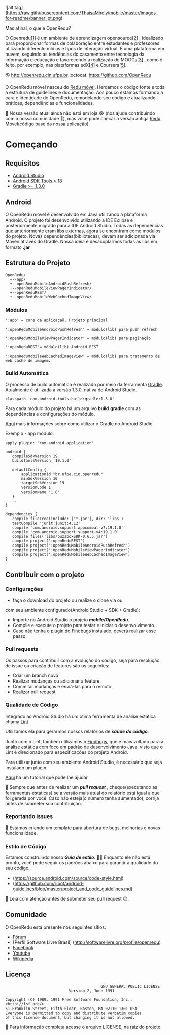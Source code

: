 ![alt tag] (https://raw.githubusercontent.com/ThaisaMirely/mobile/master/images-for-readme/banner_pt.png)

Mas afinal, o que é OpenRedu?

O Openredu[[1]](http://openredu.cin.ufpe.br) é um ambiente de aprendizagem opensource[[2]](http://softwarelivre.org/profile/openredu) , 
idealizado para proporcionar formas de colaboração entre estudantes e professores utilizando diferente mídias e tipos de interação virtual.
É uma plataforma em nuvem, seguindo as tendências do casamento entre tecnologia da informação e educação e favorecendo a realização de MOOCs[[3]](https://pt.wikipedia.org/w/index.php?title=MOOC&oldid=42547108) ,
como é feito, por exemplo, nas plataformas edX[[4]](https://en.wikipedia.org/w/index.php?title=EdX&oldid=669996788) e Coursera[[5]](https://pt.wikipedia.org/w/index.php?title=Coursera&oldid=42312876).

:earth_americas:  http://openredu.cin.ufpe.br
:octocat: https://github.com/OpenRedu

O OpenRedu móvel nasceu do [Redu móvel](https://github.com/redu/redu). 
Herdamos o código fonte e toda a estrutura de guidelines e documentação. 
Aos pouco estamos formando a cara e identidade do OpenRedu, remodelando seu código e atualizando práticas, dependências e funcionalidades. 

:checkered_flag: Nossa versão atual ainda não está em loja :sob: (nos ajude contribuindo com a nossa comunidade :raised_hands:), 
mas você pode checar a versão antiga [Redu Móvel](https://play.google.com/store/apps/details?id=br.com.redumobile&hl=pt_BR)(código base da nossa aplicação).

# Começando

## Requisitos

* [Android Studio](https://developer.android.com/sdk/index.html)
* [Android SDK Tools > 18](https://developer.android.com/sdk/installing/index.html)
* [Gradle >= 1.3.0 ](http://gradle.org/gradle-download/)

## Android
O OpenRedu móvel é desenvolvido em Java utilizando a plataforma Android. 
O projeto foi desenvolvido utilizando a IDE Eclipse e posteriormente migrado para a IDE Android Studio.
Todas as dependências que anteriormente eram libs externas, agora se encontram como módulos do projeto.
Novas dependências(bibliotecas), devem ser adicionada via Maven através do Gradle. Nossa ideia é desacoplarmos todas as libs em formato **.jar**

## Estrutura do Projeto
```
OpenRedu/
  +--app/
  +--openReduMobileAndroidPushRefresh/
  +--openReduMobileViewPagerIndicator/
  +--openReduREST/
  +--openReduMobileWebCachedImageView/
```

### Módulos
 ```
 ':app' = core da aplicaçaõ. Projeto principal
 
 ':openReduMobileAndroidPushRefresh' = módulo(lib) para push refresh 
 
 ':openReduMobileViewPagerIndicator' = módulo(lib) para paginação
 
 ':openReduREST'= módulo(lib) Android REST
 
 ':openReduMobileWebCachedImageView' = módulo(lib) para tratamento de web cache de imagem.
  ```
### Build Automática
 
 O processo de build automática é realizado por meio da ferramenta [Gradle](http://gradle.org).
 Atualmente é utilizada a versão 1.3.0, nativa do Android Studio.        
 
 ` classpath 'com.android.tools.build:gradle:1.3.0' `

 Para cada módulo do projeto há um arquivo **build.gradle** com as dependências e configurações do módulo. 
 
 [Aqui](http://developer.android.com/intl/pt-br/tools/building/configuring-gradle.html) mais informações sobre como utilizar o Gradle no Android Studio.

 Exemplo - app módulo:
 
 ```
 apply plugin: 'com.android.application'

android {
    compileSdkVersion 19
    buildToolsVersion '19.1.0'

    defaultConfig {
        applicationId "br.ufpe.cin.openredu"
        minSdkVersion 10
        targetSdkVersion 19
        versionCode 1
        versionName "1.0"
    }
   ...
}

dependencies {
    compile fileTree(include: ['*.jar'], dir: 'libs')
    testCompile 'junit:junit:4.12'
    compile 'com.android.support:appcompat-v7:19.1.0'
    compile 'com.android.support:support-v4:19.1.0'
    compile files('libs/buzzboxSDK-0.6.5.jar')
    compile project(':openReduREST')
    compile project(':openReduMobileAndroidPushRefresh')
    compile project(':openReduMobileViewPagerIndicator')
    compile project(':openReduMobileWebCachedImageView')
}

```

## Contribuir com o projeto

### Configurações

* faça o download do projeto  ou realize o clone via    ou    

com seu ambiente configurado(Android Studio + SDK + Gradle):

* Importe no Android Studio o projeto ***mobile/OpenRedu***.
* Compile e execute o projeto para testar e iniciar o desenvolvimento. 
* Caso não tenha o [plugin do Findbugs](https://plugins.jetbrains.com/plugin/3847?pr=idea) instalado, deverá realizar esse passo. 

### Pull requests

Os passos para contribuir com a evolução do código, seja para resolução de issue ou criação de features são os seguintes:

- Criar um branch novo
- Realizar mudanças ou adicionar a feature
- Commitar mudanças e enviá-las para o remoto
- Realizar pull request

### Qualidade de Código

Integrado ao Android Studio há um ótima ferramenta de análise estática chama [Lint](http://developer.android.com/intl/pt-br/tools/help/lint.html).

Utilizamos ela para gerarmos nossos relatórios de ***saúde do código***. 

Junto com o Lint, também utilizamos o [Findbugs](http://findbugs.sourceforge.net), que é mais voltado para a análise estática com foco em padrão de desenvolvimento Java, visto que o Lint é direcionado para especificações do projeto Android. 

Para utilizar junto com seu ambiente Android Studio, é necessário que seja instalado um plugin. 

[Aqui](https://androidbycode.wordpress.com/2015/02/13/static-code-analysis-automation-using-findbugs-android-studio/) há um tutorial que pode lhe ajudar 

:checkered_flag: Sempre que antes de realizar um ***pull request*** , cheque(executando as ferramentas estáticas) se a versão mais atual do relatório está igual a que foi gerada por você. 
Caso não esteja(o número tenha aumentado), corrija antes de submeter sua contribuição.

### Reportando issues

:construction: Estamos criando um template para abertura de bugs, melhorias e novas funcionalidade.

### Estilo de Código

Estamos construindo nosso ***Guia de estilo***. :construction::grin:
Enquanto ele não está pronto, você pode seguir os padrões abaixo para garantir a qualidade do seu código.

- (https://source.android.com/source/code-style.html)
- (https://github.com/ribot/android-guidelines/blob/master/project_and_code_guidelines.md)

:checkered_flag: Leia com atenção antes de submeter seu pull request :wink:.

## Comunidade

O OpenRedu está presente nos seguintes sítios:

- [Fórum](http://forum.openredu.com/)
- [Perfil Software Livre Brasil] (http://softwarelivre.org/profile/openredu)
- [Facebook](https://www.facebook.com/redesocialeducacional/)
- [Youtube](https://www.youtube.com/user/openredu)
- [Wikipédia](https://pt.wikipedia.org/wiki/Openredu)

## Licença
 ```
									       GNU GENERAL PUBLIC LICENSE
                             Version 2, June 1991

 Copyright (C) 1989, 1991 Free Software Foundation, Inc., <http://fsf.org/>
 51 Franklin Street, Fifth Floor, Boston, MA 02110-1301 USA
 Everyone is permitted to copy and distribute verbatim copies
 of this license document, but changing it is not allowed.

 ```
 
 :checkered_flag: Para informação completa acesse o arquivo LICENSE, na raiz do projeto.


